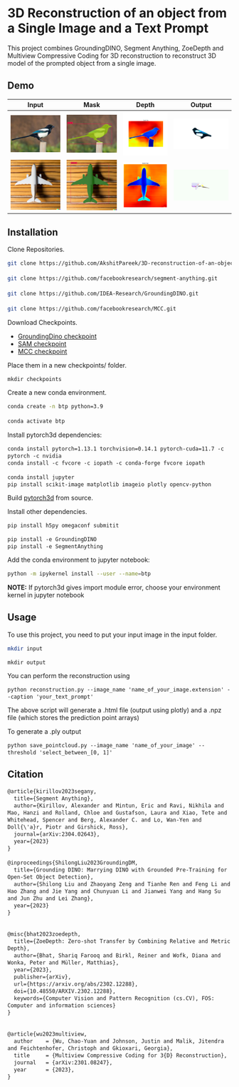 
# 3D Reconstruction of an object from a Single Image and a Text Prompt

This project combines GroundingDINO, Segment Anything, ZoeDepth and Multiview Compressive Coding for 3D reconstruction to reconstruct 3D model of the prompted object from a single image.

## Demo
|Input|Mask|Depth|Output|
|--|--|--|--|
|![Input](https://github.com/AkshitPareek/3D-reconstruction-of-an-object-from-a-Single-Image-and-a-Text-Prompt/blob/daea412dff07e1098786d32dc0dfc9168aff77c6/assets/birdie.jpeg)| ![Mask](https://github.com/AkshitPareek/3D-reconstruction-of-an-object-from-a-Single-Image-and-a-Text-Prompt/blob/9472e5a745f026af084c40e27888c8f4b997bd34/assets/asset1.png) | ![Depth](https://github.com/AkshitPareek/3D-reconstruction-of-an-object-from-a-Single-Image-and-a-Text-Prompt/blob/9472e5a745f026af084c40e27888c8f4b997bd34/assets/asset2.png) |![Output](https://github.com/AkshitPareek/3D-reconstruction-of-an-object-from-a-Single-Image-and-a-Text-Prompt/blob/b0f42c10747c6b82505030e4516f811943083938/assets/birdie.gif)|
|![Input](https://github.com/AkshitPareek/3D-reconstruction-of-an-object-from-a-Single-Image-and-a-Text-Prompt/blob/28be1c05920295b1b86acee2f041463c37df7a52/assets/airplane.png)|![Mask](https://github.com/AkshitPareek/3D-reconstruction-of-an-object-from-a-Single-Image-and-a-Text-Prompt/blob/28be1c05920295b1b86acee2f041463c37df7a52/assets/airplane_mask.png)|![Depth](https://github.com/AkshitPareek/3D-reconstruction-of-an-object-from-a-Single-Image-and-a-Text-Prompt/blob/28be1c05920295b1b86acee2f041463c37df7a52/assets/airplane_depth.png)|![Output](https://github.com/AkshitPareek/3D-reconstruction-of-an-object-from-a-Single-Image-and-a-Text-Prompt/blob/28be1c05920295b1b86acee2f041463c37df7a52/assets/airplane.gif)|

## Installation

Clone Repositories.

```bash
git clone https://github.com/AkshitPareek/3D-reconstruction-of-an-object-from-a-Single-Image-and-a-Text-Prompt.git

git clone https://github.com/facebookresearch/segment-anything.git

git clone https://github.com/IDEA-Research/GroundingDINO.git

git clone https://github.com/facebookresearch/MCC.git
```

Download Checkpoints.

-   [GroundingDino checkpoint](https://huggingface.co/ShilongLiu/GroundingDINO/resolve/main/groundingdino_swint_ogc.pth)
-   [SAM checkpoint](https://dl.fbaipublicfiles.com/segment_anything/sam_vit_h_4b8939.pth)
-   [MCC checkpoint](https://dl.fbaipublicfiles.com/MCC/co3dv2_all_categories.pth)

Place them in a new checkpoints/ folder.

```
mkdir checkpoints
```

Create a new conda environment.

```bash
conda create -n btp python=3.9

conda activate btp
```

Install pytorch3d dependencies:

```
conda install pytorch=1.13.1 torchvision=0.14.1 pytorch-cuda=11.7 -c pytorch -c nvidia 
conda install -c fvcore -c iopath -c conda-forge fvcore iopath

conda install jupyter 
pip install scikit-image matplotlib imageio plotly opencv-python

```

Build [pytorch3d](https://github.com/facebookresearch/pytorch3d/blob/main/INSTALL.md#building--installing-from-source) from source.

Install other dependencies.

```bash
pip install h5py omegaconf submitit
```

```
pip install -e GroundingDINO 
pip install -e SegmentAnything
```

Add the conda environment to jupyter notebook:

```bash
python -m ipykernel install --user --name=btp
```

**NOTE:** If pytorch3d gives import module error, choose your environment kernel in jupyter notebook

## Usage

To use this project, you need to put your input image in the input folder.

```bash
mkdir input
```
```
mkdir output
```

You can perform the reconstruction using

```
python reconstruction.py --image_name 'name_of_your_image.extension' --caption 'your_text_prompt'
```

The above script will generate a .html file (output using plotly) and a .npz file (which stores the prediction point arrays)

To generate a .ply output

```
python save_pointcloud.py --image_name 'name_of_your_image' --threshold 'select_between_[0, 1]'
```


## Citation

```
@article{kirillov2023segany,
  title={Segment Anything}, 
  author={Kirillov, Alexander and Mintun, Eric and Ravi, Nikhila and Mao, Hanzi and Rolland, Chloe and Gustafson, Laura and Xiao, Tete and Whitehead, Spencer and Berg, Alexander C. and Lo, Wan-Yen and Doll{\'a}r, Piotr and Girshick, Ross},
  journal={arXiv:2304.02643},
  year={2023}
}

@inproceedings{ShilongLiu2023GroundingDM,
  title={Grounding DINO: Marrying DINO with Grounded Pre-Training for Open-Set Object Detection},
  author={Shilong Liu and Zhaoyang Zeng and Tianhe Ren and Feng Li and Hao Zhang and Jie Yang and Chunyuan Li and Jianwei Yang and Hang Su and Jun Zhu and Lei Zhang},
  year={2023}
}


@misc{bhat2023zoedepth,
  title={ZoeDepth: Zero-shot Transfer by Combining Relative and Metric Depth},
  author={Bhat, Shariq Farooq and Birkl, Reiner and Wofk, Diana and Wonka, Peter and Müller, Matthias},
  year={2023},
  publisher={arXiv},
  url={https://arxiv.org/abs/2302.12288},
  doi={10.48550/ARXIV.2302.12288},
  keywords={Computer Vision and Pattern Recognition (cs.CV), FOS: Computer and information sciences}
}


@article{wu2023multiview,
  author    = {Wu, Chao-Yuan and Johnson, Justin and Malik, Jitendra and Feichtenhofer, Christoph and Gkioxari, Georgia},
  title     = {Multiview Compressive Coding for 3{D} Reconstruction},
  journal   = {arXiv:2301.08247},
  year      = {2023},
}

```
